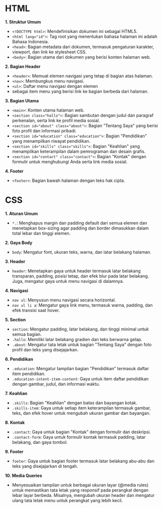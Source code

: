 # HTML
**1. Struktur Umum**
- `<!DOCTYPE html>`: Mendefinisikan dokumen ini sebagai HTML5.
- `<html lang="id">`: Tag root yang menentukan bahasa halaman ini adalah Bahasa Indonesia.
- `<head>`: Bagian metadata dari dokumen, termasuk pengaturan karakter, viewport, dan link ke stylesheet CSS.
- `<body>`: Bagian utama dari dokumen yang berisi konten halaman web.

**2. Bagian Header**
- `<header>`: Memuat elemen navigasi yang tetap di bagian atas halaman.
- `<nav>`: Membungkus menu navigasi.
- `<ul>`: Daftar menu navigasi dengan elemen <li> sebagai item menu yang berisi link ke bagian berbeda dari halaman.

**3. Bagian Utama**
- `<main>`: Konten utama halaman web.
- `<section class="hallo">`: Bagian sambutan dengan judul dan paragraf perkenalan, serta link ke profil media sosial.
- `<section id="about" class="about">`: Bagian "Tentang Saya" yang berisi foto profil dan informasi pribadi.
- `<section id="education" class="education">`: Bagian "Pendidikan" yang menampilkan riwayat pendidikan.
- `<section id="skills" class="skills">`: Bagian "Keahlian" yang menampilkan keterampilan dalam pemrograman dan desain grafis.
- `<section id="contact" class="contact">`: Bagian "Kontak" dengan formulir untuk menghubungi Anda serta link media sosial.

**4. Footer**
- `<footer>`: Bagian bawah halaman dengan teks hak cipta.

# CSS 
**1. Aturan Umum**
- `*.`: Menghapus margin dan padding default dari semua elemen dan menetapkan box-sizing agar padding dan border dimasukkan dalam total lebar dan tinggi elemen.

**2. Gaya Body**
- `body`: Mengatur font, ukuran teks, warna, dan latar belakang halaman.
  
**3. Header**
- `header`: Menetapkan gaya untuk header termasuk latar belakang transparan, padding, posisi tetap, dan efek blur pada latar belakang. Juga, mengatur gaya untuk menu navigasi di dalamnya.

**4. Navigasi**
- `nav ul`: Menyusun menu navigasi secara horizontal.
- `nav ul li a`: Mengatur gaya link menu, termasuk warna, padding, dan efek transisi saat hover.

**5. Section**
- `section`: Mengatur padding, latar belakang, dan tinggi minimal untuk semua bagian.
- `.hallo`: Memiliki latar belakang gradien dan teks berwarna gelap.
- `.about`: Mengatur tata letak untuk bagian "Tentang Saya" dengan foto profil dan teks yang disejajarkan.

**6. Pendidikan**
- `.education`: Mengatur tampilan bagian "Pendidikan" termasuk daftar item pendidikan.
- `.education-intent-item-content`: Gaya untuk item daftar pendidikan dengan gambar, judul, dan informasi waktu.

**7. Keahlian**
- `.skills`: Bagian "Keahlian" dengan batas dan bayangan kotak.
- `.skills-item`: Gaya untuk setiap item keterampilan termasuk gambar, teks, dan efek hover untuk mengubah ukuran gambar dan bayangan.

**8. Kontak**
- `.contact`: Gaya untuk bagian "Kontak" dengan formulir dan deskripsi.
- `.contact-form`: Gaya untuk formulir kontak termasuk padding, latar belakang, dan gaya tombol.

**9. Footer**
- `footer`: Gaya untuk bagian footer termasuk latar belakang abu-abu dan teks yang disejajarkan di tengah.

**10. Media Queries**
- Menyesuaikan tampilan untuk berbagai ukuran layar (@media rules) untuk memastikan tata letak yang responsif pada perangkat dengan lebar layar berbeda. Misalnya, mengubah ukuran header dan mengatur ulang tata letak menu untuk perangkat yang lebih kecil.
